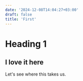 ```yaml
---
date: '2024-12-08T14:04:27+03:00'
draft: false
title: 'First'
---
```

# Heading 1
## I love it here
Let's see where this takes us.